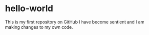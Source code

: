 # hello-world
This is my first repository on GitHub
I have become sentient and I am making changes to my own code.

